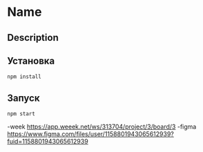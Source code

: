 # Name

## Description

## Установка
```shell
npm install
```

## Запуск
```shell
npm start
```

-week https://app.weeek.net/ws/313704/project/3/board/3
-figma https://www.figma.com/files/user/1158801943065612939?fuid=1158801943065612939
